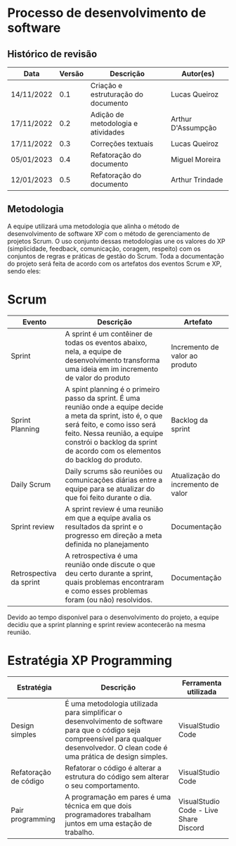 # Processo de desenvolvimento de software

## Histórico de revisão 

| Data       | Versão | Descrição                           | Autor(es)     |
| ---------- | ------ | ----------------------------------- | ------------- |
| 14/11/2022 | 0.1    | Criação e estruturação do documento | Lucas Queiroz |
| 17/11/2022 | 0.2    | Adição de metodologia e atividades  | Arthur D'Assumpção |
| 17/11/2022 | 0.3    | Correções textuais                  | Lucas Queiroz |
| 05/01/2023 | 0.4    | Refatoração do documento            | Miguel Moreira |
| 12/01/2023 | 0.5    | Refatoração do documento            | Arthur Trindade |

## Metodologia
A equipe utilizará uma metodologia que alinha o método de desenvolvimento de software XP com o método de gerenciamento de projetos Scrum. O uso conjunto dessas metodologias une os valores do XP (simplicidade, feedback, comunicação, coragem, respeito) com os conjuntos de regras e práticas de gestão do Scrum.
Toda a documentação do projeto será feita de acordo com os artefatos dos eventos Scrum e XP, sendo eles:

# Scrum
| Evento                  | Descrição      | Artefato | 
| ----------------------- | -------------- | -------- |
| Sprint | A sprint é um contêiner de todas os eventos abaixo, nela, a equipe de desenvolvimento transforma uma ideia em im incremento de valor do produto | Incremento de valor ao produto |
| Sprint Planning | A spint planning é o primeiro passo da sprint. É uma reunião onde a equipe decide a meta da sprint, isto é, o que será feito, e como isso será feito. Nessa reunião, a equipe constrói o backlog da sprint de acordo com os elementos do backlog do produto. | Backlog da sprint |
| Daily Scrum | Daily scrums são reuniões ou comunicações diárias entre a equipe para se atualizar do que foi feito durante o dia. | Atualização do incremento de valor |
| Sprint review | A sprint review é uma reunião em que a equipe avalia os resultados da sprint e o progresso em direção a meta definida no planejamento | Documentação | 
| Retrospectiva da sprint | A retrospectiva é uma reunião onde discute o que deu certo durante a sprint, quais problemas encontraram e como esses problemas foram (ou não) resolvidos. | Documentação |

Devido ao tempo disponível para o desenvolvimento do projeto, a equipe decidiu que a sprint planning e sprint review acontecerão na mesma reunião.

# Estratégia XP Programming
| Estratégia              | Descrição      | Ferramenta utilizada | 
| ----------------------- | -------------- | -------- |
| Design simples | É uma metodologia utilizada para simplificar o desenvolvimento de software para que o código seja compreensível para qualquer desenvolvedor. O clean code é uma prática de design simples. | VisualStudio Code |
| Refatoração de código | Refatorar o código é alterar a estrutura do código sem alterar o seu comportamento. | VisualStudio Code | TDD |  | VisualStudio Code |
| Pair programming | A programação em pares é uma técnica em que dois programadores trabalham juntos em uma estação de trabalho. | VisualStudio Code - Live Share<br>Discord |

